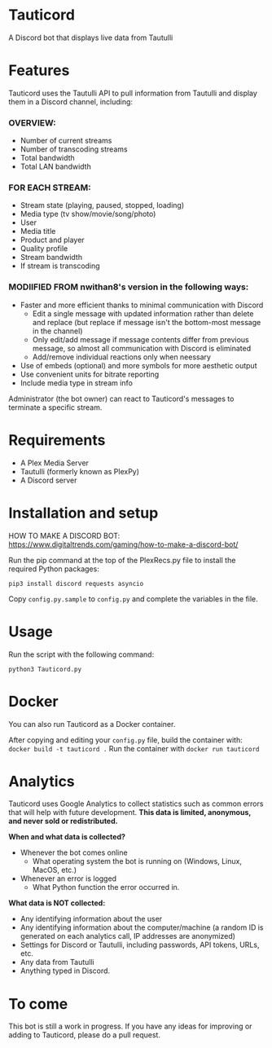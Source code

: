 # Tauticord
A Discord bot that displays live data from Tautulli

# Features
Tauticord uses the Tautulli API to pull information from Tautulli and display them in a Discord channel, including:

### OVERVIEW:
* Number of current streams
* Number of transcoding streams
* Total bandwidth
* Total LAN bandwidth

### FOR EACH STREAM:
* Stream state (playing, paused, stopped, loading)
* Media type (tv show/movie/song/photo)
* User
* Media title
* Product and player
* Quality profile
* Stream bandwidth
* If stream is transcoding

### MODIIFIED FROM nwithan8's version in the following ways:
* Faster and more efficient thanks to minimal communication with Discord
    * Edit a single message with updated information rather than delete and replace (but replace if message isn't the bottom-most message in the channel)
    * Only edit/add message if message contents differ from previous message, so almost all communication with Discord is eliminated
    * Add/remove individual reactions only when neessary
* Use of embeds (optional) and more symbols for more aesthetic output
* Use convenient units for bitrate reporting
* Include media type in stream info

Administrator (the bot owner) can react to Tauticord's messages to terminate a specific stream.

# Requirements
- A Plex Media Server
- Tautulli (formerly known as PlexPy)
- A Discord server

# Installation and setup
HOW TO MAKE A DISCORD BOT: https://www.digitaltrends.com/gaming/how-to-make-a-discord-bot/

Run the pip command at the top of the PlexRecs.py file to install the required Python packages:

	pip3 install discord requests asyncio

Copy ``config.py.sample`` to ``config.py`` and complete the variables in the file.

# Usage
Run the script with the following command:

	python3 Tauticord.py
	
# Docker
You can also run Tauticord as a Docker container.

After copying and editing your ``config.py`` file, build the container with:
	``docker build -t tauticord .``
Run the container with ``docker run tauticord``

# Analytics
Tauticord uses Google Analytics to collect statistics such as common errors that will help with future development.
**This data is limited, anonymous, and never sold or redistributed.**

**When and what data is collected?**
- Whenever the bot comes online
	- What operating system the bot is running on (Windows, Linux, MacOS, etc.)
- Whenever an error is logged
 	- What Python function the error occurred in.

**What data is NOT collected:**
- Any identifying information about the user
- Any identifying information about the computer/machine (a random ID is generated on each analytics call, IP addresses are anonymized)
- Settings for Discord or Tautulli, including passwords, API tokens, URLs, etc.
- Any data from Tautulli
- Anything typed in Discord.

# To come
This bot is still a work in progress. If you have any ideas for improving or adding to Tauticord, please do a pull request.
